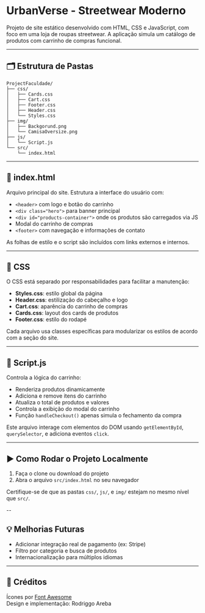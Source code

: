 # UrbanVerse - Streetwear Moderno

Projeto de site estático desenvolvido com HTML, CSS e JavaScript, com foco em uma loja de roupas streetwear. A aplicação simula um catálogo de produtos com carrinho de compras funcional.

---

## 🗂️ Estrutura de Pastas

```
ProjectFaculdade/
├── css/
│   ├── Cards.css
│   ├── Cart.css
│   ├── Footer.css
│   ├── Header.css
│   └── Styles.css
├── img/
│   ├── Backgorund.png
│   └── CamisaOversize.png
├── js/
│   └── Script.js
└── src/
    └── index.html
```

---

## 📄 index.html

Arquivo principal do site. Estrutura a interface do usuário com:

- `<header>` com logo e botão do carrinho
- `<div class="hero">` para banner principal
- `<div id="products-container">` onde os produtos são carregados via JS
- Modal do carrinho de compras
- `<footer>` com navegação e informações de contato

As folhas de estilo e o script são incluídos com links externos e internos.

---

## 🎨 CSS

O CSS está separado por responsabilidades para facilitar a manutenção:

- **Styles.css**: estilo global da página
- **Header.css**: estilização do cabeçalho e logo
- **Cart.css**: aparência do carrinho de compras
- **Cards.css**: layout dos cards de produtos
- **Footer.css**: estilo do rodapé

Cada arquivo usa classes específicas para modularizar os estilos de acordo com a seção do site.

---

## 🧠 Script.js

Controla a lógica do carrinho:

- Renderiza produtos dinamicamente
- Adiciona e remove itens do carrinho
- Atualiza o total de produtos e valores
- Controla a exibição do modal do carrinho
- Função `handleCheckout()` apenas simula o fechamento da compra

Este arquivo interage com elementos do DOM usando `getElementById`, `querySelector`, e adiciona eventos `click`.

---

## ▶️ Como Rodar o Projeto Localmente

1. Faça o clone ou download do projeto
2. Abra o arquivo `src/index.html` no seu navegador

Certifique-se de que as pastas `css/`, `js/`, e `img/` estejam no mesmo nível que `src/`.

--

## 💡 Melhorias Futuras

- Adicionar integração real de pagamento (ex: Stripe)
- Filtro por categoria e busca de produtos
- Internacionalização para múltiplos idiomas

---

## 📸 Créditos

Ícones por [Font Awesome](https://fontawesome.com/)  
Design e implementação: Rodriggo Areba
